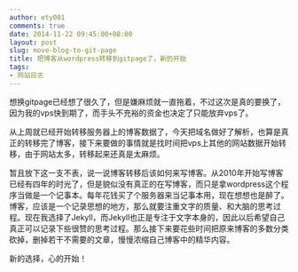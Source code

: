 ```yaml
---
author: ety001
comments: true
date: 2014-11-22 09:45:00+08:00
layout: post
slug: move-blog-to-git-page
title: 把博客从wordpress转移到gitpage了，新的开始
tags:
- 网站日志
---
```


想换gitpage已经想了很久了，但是嫌麻烦就一直拖着，不过这次是真的要换了，因为我的vps快到期了，而手头不充裕的资金也决定了只能放弃vps了。

从上周就已经开始转移服务器上的博客数据了，今天把域名做好了解析，也算是真正的转移完了博客，接下来要做的事情就是找时间把vps上其他的网站数据开始转移，由于网站太多，转移起来还真是太麻烦。

暂且放下这一支不表，说一说博客转移后该如何来写博客。从2010年开始写博客已经有四年的时光了，但是貌似没有真正的在写博客，而只是拿wordpress这个程序当做是一个记事本。每年花钱买了个服务器来当记事本用，现在想想也是醉了。博客，应该是一个记录思想的地方，那么就要注重文字的质量、和大脑的思考过程。现在我选择了Jekyll，而Jekyll也正是专注于文字本身的，因此以后希望自己真正可以记录下些很赞的思考过程。那么接下来要花些时间把原来博客的多数分类砍掉，删掉若干不需要的文章，慢慢浓缩自己博客中的精华内容。

新的选择，心的开始！

